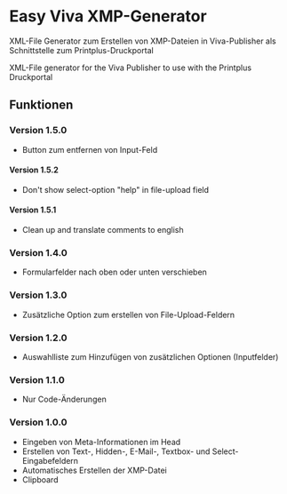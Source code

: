 # Easy Viva XMP-Generator
XML-File Generator zum Erstellen von XMP-Dateien in Viva-Publisher als Schnittstelle zum Printplus-Druckportal

XML-File generator for the Viva Publisher to use with the Printplus Druckportal  

## Funktionen
### Version 1.5.0
* Button zum entfernen von Input-Feld
#### Version 1.5.2
* Don't show select-option "help" in file-upload field
#### Version 1.5.1
* Clean up and translate comments to english

### Version 1.4.0
* Formularfelder nach oben oder unten verschieben

### Version 1.3.0
* Zusätzliche Option zum erstellen von File-Upload-Feldern

### Version 1.2.0
* Auswahlliste zum Hinzufügen von zusätzlichen Optionen (Inputfelder)

### Version 1.1.0
* Nur Code-Änderungen

### Version 1.0.0
* Eingeben von Meta-Informationen im Head
* Erstellen von Text-, Hidden-, E-Mail-, Textbox- und Select-Eingabefeldern
* Automatisches Erstellen der XMP-Datei
* Clipboard

